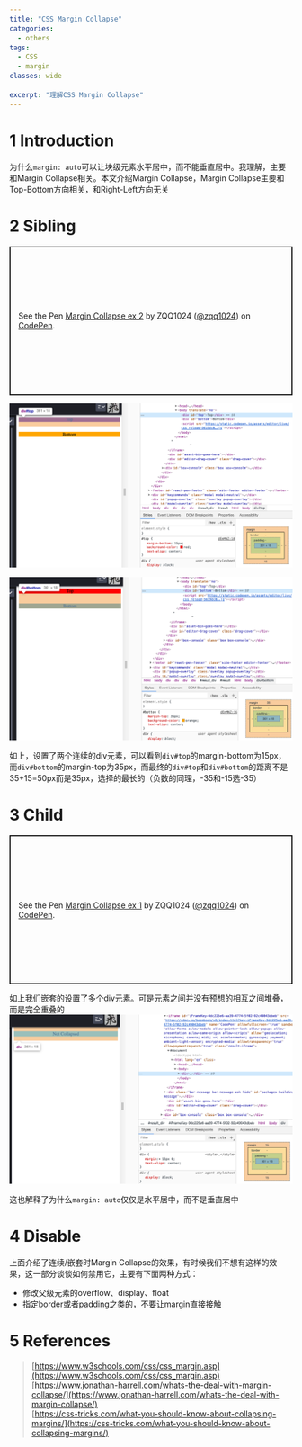 ```yaml
---
title: "CSS Margin Collapse"
categories:
  - others
tags:
  - CSS
  - margin
classes: wide

excerpt: "理解CSS Margin Collapse"
---
```


# 1 Introduction

为什么`margin: auto`可以让块级元素水平居中，而不能垂直居中。我理解，主要和Margin Collapse相关。本文介绍Margin Collapse，Margin Collapse主要和Top-Bottom方向相关，和Right-Left方向无关

# 2 Sibling

<p class="codepen" data-height="265" data-theme-id="0" data-default-tab="css,result" data-user="zqq1024" data-slug-hash="dEmMNZ" style="height: 265px; box-sizing: border-box; display: flex; align-items: center; justify-content: center; border: 2px solid; margin: 1em 0; padding: 1em;" data-pen-title="Margin Collapse ex 2">
  <span>See the Pen <a href="https://codepen.io/zqq1024/pen/dEmMNZ/">
  Margin Collapse ex 2</a> by ZQQ1024 (<a href="https://codepen.io/zqq1024">@zqq1024</a>)
  on <a href="https://codepen.io">CodePen</a>.</span>
</p>
<script async src="https://static.codepen.io/assets/embed/ei.js"></script>


![](https://raw.githubusercontent.com/ZQQ1024/pictures/master/20190524141214.png)

![](https://raw.githubusercontent.com/ZQQ1024/pictures/master/20190524141355.png)

如上，设置了两个连续的div元素，可以看到`div#top`的margin-bottom为15px，而`div#bottom`的margin-top为35px，而最终的`div#top`和`div#bottom`的距离不是35+15=50px而是35px，选择的最长的（负数的同理，-35和-15选-35）

# 3 Child

<p class="codepen" data-height="265" data-theme-id="0" data-default-tab="css,result" data-user="zqq1024" data-slug-hash="ZNxGKQ" style="height: 265px; box-sizing: border-box; display: flex; align-items: center; justify-content: center; border: 2px solid; margin: 1em 0; padding: 1em;" data-pen-title="Margin Collapse ex 1">
  <span>See the Pen <a href="https://codepen.io/zqq1024/pen/ZNxGKQ/">
  Margin Collapse ex 1</a> by ZQQ1024 (<a href="https://codepen.io/zqq1024">@zqq1024</a>)
  on <a href="https://codepen.io">CodePen</a>.</span>
</p>
<script async src="https://static.codepen.io/assets/embed/ei.js"></script>

如上我们嵌套的设置了多个div元素。可是元素之间并没有预想的相互之间堆叠，而是完全重叠的
![](https://raw.githubusercontent.com/ZQQ1024/pictures/master/20190524142150.png)

这也解释了为什么`margin: auto`仅仅是水平居中，而不是垂直居中

# 4 Disable

上面介绍了连续/嵌套时Margin Collapse的效果，有时候我们不想有这样的效果，这一部分谈谈如何禁用它，主要有下面两种方式：
- 修改父级元素的overflow、display、float
- 指定border或者padding之类的，不要让margin直接接触

# 5 References

> [https://www.w3schools.com/css/css_margin.asp](https://www.w3schools.com/css/css_margin.asp)  
[https://www.jonathan-harrell.com/whats-the-deal-with-margin-collapse/](https://www.jonathan-harrell.com/whats-the-deal-with-margin-collapse/)  
[https://css-tricks.com/what-you-should-know-about-collapsing-margins/](https://css-tricks.com/what-you-should-know-about-collapsing-margins/)
